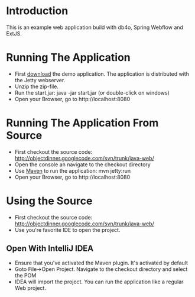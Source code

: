 # Introduction #
This is an example web application build with db4o, Spring Webflow and ExtJS.

# Running The Application #
  * First [download](http://code.google.com/p/objectdinner/downloads/detail?name=java-web.2010.10.11.zip) the demo application. The application is distributed with the Jetty webserver.
  * Unzip the zip-file.
  * Run the start.jar: java -jar start.jar (or double-click on windows)
  * Open your Browser, go to http://localhost:8080

# Running The Application From Source #
  * First checkout the source code: http://objectdinner.googlecode.com/svn/trunk/java-web/
  * Open the console an navigate to the checkout directory
  * Use [Maven](http://maven.apache.org/) to run the application: mvn jetty:run
  * Open your Browser, go to http://localhost:8080



# Using the Source #
  * First checkout the source code: http://objectdinner.googlecode.com/svn/trunk/java-web/
  * Use you're favorite IDE to open the project.

## Open With IntelliJ IDEA ##
  * Ensure that you've activated the Maven plugin. It's activated by default
  * Goto File->Open Project. Navigate to the checkout directory and select the POM
  * IDEA will import the project. You can run the application like a regular Web project.